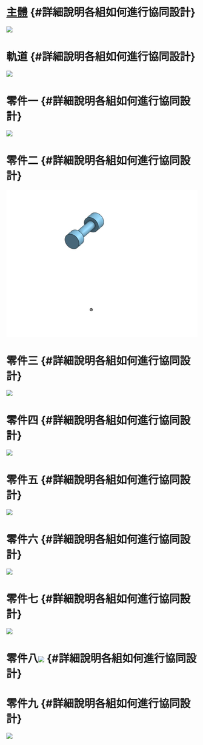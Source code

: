 # [主體](https://cad.onshape.com/documents/fd2e1da5dfaac95517ebe51a/w/8b127e008c97ae8c602e9d9a/e/0c3ae28f4ab9c66e72788354) {#詳細說明各組如何進行協同設計}

![](/assets/chrome_2018-04-22_18-11-52.png)

# 軌道 {#詳細說明各組如何進行協同設計}

![](/assets/chrome_2018-04-22_18-10-53.png)

# 零件一 {#詳細說明各組如何進行協同設計}

![](/assets/chrome_2018-04-22_18-12-09.png)

# 零件二 {#詳細說明各組如何進行協同設計}

![](/assets/零件二.jpg)

# 零件三 {#詳細說明各組如何進行協同設計}

![](/assets/chrome_2018-04-22_18-12-19.png)

# 零件四 {#詳細說明各組如何進行協同設計}

![](/assets/chrome_2018-04-22_18-12-43.png)

# 零件五 {#詳細說明各組如何進行協同設計}

![](/assets/chrome_2018-04-22_18-12-55.png)

# 零件六 {#詳細說明各組如何進行協同設計}

![](/assets/chrome_2018-04-22_18-13-06.png)

# 零件七 {#詳細說明各組如何進行協同設計}

![](/assets/chrome_2018-04-22_18-13-23.png)

# 零件八![](/assets/chrome_2018-04-22_18-13-32.png) {#詳細說明各組如何進行協同設計}

# 零件九 {#詳細說明各組如何進行協同設計}

![](/assets/chrome_2018-04-22_18-13-43.png)

### 

### 



